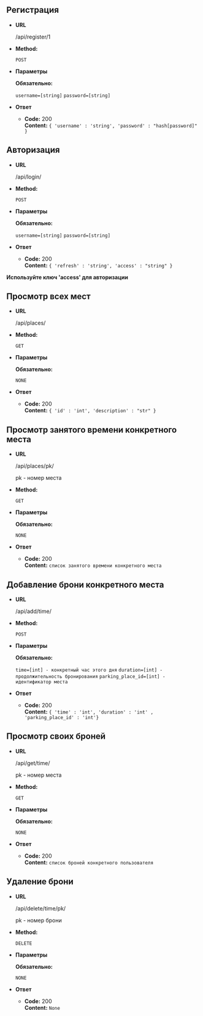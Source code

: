 **Регистрация**
----

* **URL**

  /api/register/1
  

* **Method:**

  `POST`
  
*  **Параметры**

   **Обязательно:**
 
   `username=[string]`
   `password=[string]`


* **Ответ**

  * **Code:** 200 <br />
    **Content:** `{ 'username' : 'string', 'password' : "hash[password]" }`
    

**Авторизация**
----

* **URL**

  /api/login/

* **Method:**

  `POST`
  
*  **Параметры**

   **Обязательно:**
 
   `username=[string]`
   `password=[string]`


* **Ответ**

  * **Code:** 200 <br />
    **Content:** `{ 'refresh' : 'string', 'access' : "string" }`
    
**Используйте ключ 'access' для авторизации**


**Просмотр всех мест**
----

* **URL**

  /api/places/
  

* **Method:**

  `GET`
  
*  **Параметры**

   **Обязательно:**
 
   `NONE`
 

* **Ответ**

  * **Code:** 200 <br />
    **Content:** `{ 'id' : 'int', 'description' : "str" }`
    
    
**Просмотр занятого времени конкретного места**
----

* **URL**

  /api/places/pk/
  
  pk - номер места

* **Method:**

  `GET`
  
*  **Параметры**

   **Обязательно:**
 
   `NONE`


* **Ответ**

  * **Code:** 200 <br />
    **Content:** `cписок занятого времени конкретного места`
 
**Добавление брони конкретного места**
----

* **URL**

  /api/add/time/
  
* **Method:**

  `POST`
  
*  **Параметры**

   **Обязательно:**
 
   `time=[int] - конкретный час этого дня`
   `duration=[int] - продолжительность бронирования`
   `parking_place_id=[int] - идентификатор места`


* **Ответ**

  * **Code:** 200 <br />
    **Content:** `{ 'time' : 'int', 'duration' : 'int' , 'parking_place_id' : 'int'}`

**Просмотр своих броней**
----

* **URL**

  /api/get/time/
  
  pk - номер места

* **Method:**

  `GET`
  
*  **Параметры**

   **Обязательно:**
 
   `NONE`


* **Ответ**

  * **Code:** 200 <br />
    **Content:** `cписок броней конкретного пользователя`
    
**Удаление брони**
----

* **URL**

  /api/delete/time/pk/
  
  pk - номер брони

* **Method:**

  `DELETE`
  
*  **Параметры**

   **Обязательно:**
 
   `NONE`


* **Ответ**

  * **Code:** 200 <br />
    **Content:** `None`

 
   
 
